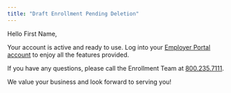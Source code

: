 ```yaml
---
title: "Draft Enrollment Pending Deletion"
---
```


Hello First Name,

Your account is active and ready to use. Log into your [Employer Portal account](https://test.com) to enjoy all the features provided.

If you have any questions, please call the Enrollment Team at [800.235.7111](tel:8002357111).

We value your business and look forward to serving you!

<x-signature></x-signature>

<x-footer><x-footer>
